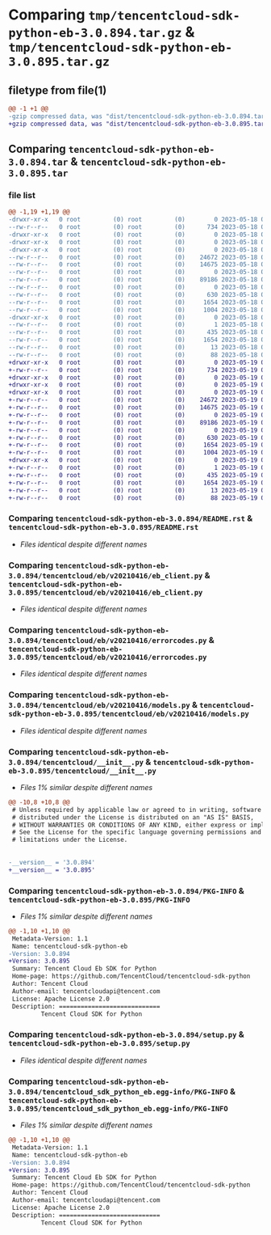# Comparing `tmp/tencentcloud-sdk-python-eb-3.0.894.tar.gz` & `tmp/tencentcloud-sdk-python-eb-3.0.895.tar.gz`

## filetype from file(1)

```diff
@@ -1 +1 @@
-gzip compressed data, was "dist/tencentcloud-sdk-python-eb-3.0.894.tar", last modified: Thu May 18 00:24:57 2023, max compression
+gzip compressed data, was "dist/tencentcloud-sdk-python-eb-3.0.895.tar", last modified: Fri May 19 02:49:54 2023, max compression
```

## Comparing `tencentcloud-sdk-python-eb-3.0.894.tar` & `tencentcloud-sdk-python-eb-3.0.895.tar`

### file list

```diff
@@ -1,19 +1,19 @@
-drwxr-xr-x   0 root         (0) root         (0)        0 2023-05-18 00:24:57.000000 tencentcloud-sdk-python-eb-3.0.894/
--rw-r--r--   0 root         (0) root         (0)      734 2023-05-18 00:24:57.000000 tencentcloud-sdk-python-eb-3.0.894/README.rst
-drwxr-xr-x   0 root         (0) root         (0)        0 2023-05-18 00:24:57.000000 tencentcloud-sdk-python-eb-3.0.894/tencentcloud/
-drwxr-xr-x   0 root         (0) root         (0)        0 2023-05-18 00:24:57.000000 tencentcloud-sdk-python-eb-3.0.894/tencentcloud/eb/
-drwxr-xr-x   0 root         (0) root         (0)        0 2023-05-18 00:24:57.000000 tencentcloud-sdk-python-eb-3.0.894/tencentcloud/eb/v20210416/
--rw-r--r--   0 root         (0) root         (0)    24672 2023-05-18 00:24:57.000000 tencentcloud-sdk-python-eb-3.0.894/tencentcloud/eb/v20210416/eb_client.py
--rw-r--r--   0 root         (0) root         (0)    14675 2023-05-18 00:24:57.000000 tencentcloud-sdk-python-eb-3.0.894/tencentcloud/eb/v20210416/errorcodes.py
--rw-r--r--   0 root         (0) root         (0)        0 2023-05-18 00:24:57.000000 tencentcloud-sdk-python-eb-3.0.894/tencentcloud/eb/v20210416/__init__.py
--rw-r--r--   0 root         (0) root         (0)    89186 2023-05-18 00:24:57.000000 tencentcloud-sdk-python-eb-3.0.894/tencentcloud/eb/v20210416/models.py
--rw-r--r--   0 root         (0) root         (0)        0 2023-05-18 00:24:57.000000 tencentcloud-sdk-python-eb-3.0.894/tencentcloud/eb/__init__.py
--rw-r--r--   0 root         (0) root         (0)      630 2023-05-18 00:24:57.000000 tencentcloud-sdk-python-eb-3.0.894/tencentcloud/__init__.py
--rw-r--r--   0 root         (0) root         (0)     1654 2023-05-18 00:24:57.000000 tencentcloud-sdk-python-eb-3.0.894/PKG-INFO
--rw-r--r--   0 root         (0) root         (0)     1004 2023-05-18 00:24:57.000000 tencentcloud-sdk-python-eb-3.0.894/setup.py
-drwxr-xr-x   0 root         (0) root         (0)        0 2023-05-18 00:24:57.000000 tencentcloud-sdk-python-eb-3.0.894/tencentcloud_sdk_python_eb.egg-info/
--rw-r--r--   0 root         (0) root         (0)        1 2023-05-18 00:24:57.000000 tencentcloud-sdk-python-eb-3.0.894/tencentcloud_sdk_python_eb.egg-info/dependency_links.txt
--rw-r--r--   0 root         (0) root         (0)      435 2023-05-18 00:24:57.000000 tencentcloud-sdk-python-eb-3.0.894/tencentcloud_sdk_python_eb.egg-info/SOURCES.txt
--rw-r--r--   0 root         (0) root         (0)     1654 2023-05-18 00:24:57.000000 tencentcloud-sdk-python-eb-3.0.894/tencentcloud_sdk_python_eb.egg-info/PKG-INFO
--rw-r--r--   0 root         (0) root         (0)       13 2023-05-18 00:24:57.000000 tencentcloud-sdk-python-eb-3.0.894/tencentcloud_sdk_python_eb.egg-info/top_level.txt
--rw-r--r--   0 root         (0) root         (0)       88 2023-05-18 00:24:57.000000 tencentcloud-sdk-python-eb-3.0.894/setup.cfg
+drwxr-xr-x   0 root         (0) root         (0)        0 2023-05-19 02:49:54.000000 tencentcloud-sdk-python-eb-3.0.895/
+-rw-r--r--   0 root         (0) root         (0)      734 2023-05-19 02:49:54.000000 tencentcloud-sdk-python-eb-3.0.895/README.rst
+drwxr-xr-x   0 root         (0) root         (0)        0 2023-05-19 02:49:54.000000 tencentcloud-sdk-python-eb-3.0.895/tencentcloud/
+drwxr-xr-x   0 root         (0) root         (0)        0 2023-05-19 02:49:54.000000 tencentcloud-sdk-python-eb-3.0.895/tencentcloud/eb/
+drwxr-xr-x   0 root         (0) root         (0)        0 2023-05-19 02:49:54.000000 tencentcloud-sdk-python-eb-3.0.895/tencentcloud/eb/v20210416/
+-rw-r--r--   0 root         (0) root         (0)    24672 2023-05-19 02:49:54.000000 tencentcloud-sdk-python-eb-3.0.895/tencentcloud/eb/v20210416/eb_client.py
+-rw-r--r--   0 root         (0) root         (0)    14675 2023-05-19 02:49:54.000000 tencentcloud-sdk-python-eb-3.0.895/tencentcloud/eb/v20210416/errorcodes.py
+-rw-r--r--   0 root         (0) root         (0)        0 2023-05-19 02:49:54.000000 tencentcloud-sdk-python-eb-3.0.895/tencentcloud/eb/v20210416/__init__.py
+-rw-r--r--   0 root         (0) root         (0)    89186 2023-05-19 02:49:54.000000 tencentcloud-sdk-python-eb-3.0.895/tencentcloud/eb/v20210416/models.py
+-rw-r--r--   0 root         (0) root         (0)        0 2023-05-19 02:49:54.000000 tencentcloud-sdk-python-eb-3.0.895/tencentcloud/eb/__init__.py
+-rw-r--r--   0 root         (0) root         (0)      630 2023-05-19 02:49:54.000000 tencentcloud-sdk-python-eb-3.0.895/tencentcloud/__init__.py
+-rw-r--r--   0 root         (0) root         (0)     1654 2023-05-19 02:49:54.000000 tencentcloud-sdk-python-eb-3.0.895/PKG-INFO
+-rw-r--r--   0 root         (0) root         (0)     1004 2023-05-19 02:49:54.000000 tencentcloud-sdk-python-eb-3.0.895/setup.py
+drwxr-xr-x   0 root         (0) root         (0)        0 2023-05-19 02:49:54.000000 tencentcloud-sdk-python-eb-3.0.895/tencentcloud_sdk_python_eb.egg-info/
+-rw-r--r--   0 root         (0) root         (0)        1 2023-05-19 02:49:54.000000 tencentcloud-sdk-python-eb-3.0.895/tencentcloud_sdk_python_eb.egg-info/dependency_links.txt
+-rw-r--r--   0 root         (0) root         (0)      435 2023-05-19 02:49:54.000000 tencentcloud-sdk-python-eb-3.0.895/tencentcloud_sdk_python_eb.egg-info/SOURCES.txt
+-rw-r--r--   0 root         (0) root         (0)     1654 2023-05-19 02:49:54.000000 tencentcloud-sdk-python-eb-3.0.895/tencentcloud_sdk_python_eb.egg-info/PKG-INFO
+-rw-r--r--   0 root         (0) root         (0)       13 2023-05-19 02:49:54.000000 tencentcloud-sdk-python-eb-3.0.895/tencentcloud_sdk_python_eb.egg-info/top_level.txt
+-rw-r--r--   0 root         (0) root         (0)       88 2023-05-19 02:49:54.000000 tencentcloud-sdk-python-eb-3.0.895/setup.cfg
```

### Comparing `tencentcloud-sdk-python-eb-3.0.894/README.rst` & `tencentcloud-sdk-python-eb-3.0.895/README.rst`

 * *Files identical despite different names*

### Comparing `tencentcloud-sdk-python-eb-3.0.894/tencentcloud/eb/v20210416/eb_client.py` & `tencentcloud-sdk-python-eb-3.0.895/tencentcloud/eb/v20210416/eb_client.py`

 * *Files identical despite different names*

### Comparing `tencentcloud-sdk-python-eb-3.0.894/tencentcloud/eb/v20210416/errorcodes.py` & `tencentcloud-sdk-python-eb-3.0.895/tencentcloud/eb/v20210416/errorcodes.py`

 * *Files identical despite different names*

### Comparing `tencentcloud-sdk-python-eb-3.0.894/tencentcloud/eb/v20210416/models.py` & `tencentcloud-sdk-python-eb-3.0.895/tencentcloud/eb/v20210416/models.py`

 * *Files identical despite different names*

### Comparing `tencentcloud-sdk-python-eb-3.0.894/tencentcloud/__init__.py` & `tencentcloud-sdk-python-eb-3.0.895/tencentcloud/__init__.py`

 * *Files 1% similar despite different names*

```diff
@@ -10,8 +10,8 @@
 # Unless required by applicable law or agreed to in writing, software
 # distributed under the License is distributed on an "AS IS" BASIS,
 # WITHOUT WARRANTIES OR CONDITIONS OF ANY KIND, either express or implied.
 # See the License for the specific language governing permissions and
 # limitations under the License.
 
 
-__version__ = '3.0.894'
+__version__ = '3.0.895'
```

### Comparing `tencentcloud-sdk-python-eb-3.0.894/PKG-INFO` & `tencentcloud-sdk-python-eb-3.0.895/PKG-INFO`

 * *Files 1% similar despite different names*

```diff
@@ -1,10 +1,10 @@
 Metadata-Version: 1.1
 Name: tencentcloud-sdk-python-eb
-Version: 3.0.894
+Version: 3.0.895
 Summary: Tencent Cloud Eb SDK for Python
 Home-page: https://github.com/TencentCloud/tencentcloud-sdk-python
 Author: Tencent Cloud
 Author-email: tencentcloudapi@tencent.com
 License: Apache License 2.0
 Description: ============================
         Tencent Cloud SDK for Python
```

### Comparing `tencentcloud-sdk-python-eb-3.0.894/setup.py` & `tencentcloud-sdk-python-eb-3.0.895/setup.py`

 * *Files identical despite different names*

### Comparing `tencentcloud-sdk-python-eb-3.0.894/tencentcloud_sdk_python_eb.egg-info/PKG-INFO` & `tencentcloud-sdk-python-eb-3.0.895/tencentcloud_sdk_python_eb.egg-info/PKG-INFO`

 * *Files 1% similar despite different names*

```diff
@@ -1,10 +1,10 @@
 Metadata-Version: 1.1
 Name: tencentcloud-sdk-python-eb
-Version: 3.0.894
+Version: 3.0.895
 Summary: Tencent Cloud Eb SDK for Python
 Home-page: https://github.com/TencentCloud/tencentcloud-sdk-python
 Author: Tencent Cloud
 Author-email: tencentcloudapi@tencent.com
 License: Apache License 2.0
 Description: ============================
         Tencent Cloud SDK for Python
```

